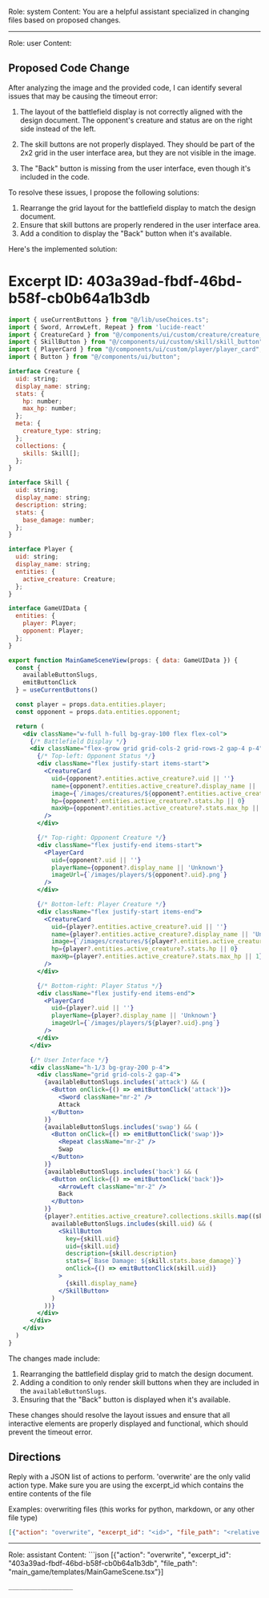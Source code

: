 Role: system
Content: You are a helpful assistant specialized in changing files based on proposed changes.
__________________
Role: user
Content: 
## Proposed Code Change
After analyzing the image and the provided code, I can identify several issues that may be causing the timeout error:

1. The layout of the battlefield display is not correctly aligned with the design document. The opponent's creature and status are on the right side instead of the left.

2. The skill buttons are not properly displayed. They should be part of the 2x2 grid in the user interface area, but they are not visible in the image.

3. The "Back" button is missing from the user interface, even though it's included in the code.

To resolve these issues, I propose the following solutions:

1. Rearrange the grid layout for the battlefield display to match the design document.
2. Ensure that skill buttons are properly rendered in the user interface area.
3. Add a condition to display the "Back" button when it's available.

Here's the implemented solution:

# Excerpt ID: 403a39ad-fbdf-46bd-b58f-cb0b64a1b3db
```jsx main_game/templates/MainGameScene.tsx
import { useCurrentButtons } from "@/lib/useChoices.ts";
import { Sword, ArrowLeft, Repeat } from 'lucide-react'
import { CreatureCard } from "@/components/ui/custom/creature/creature_card";
import { SkillButton } from "@/components/ui/custom/skill/skill_button";
import { PlayerCard } from "@/components/ui/custom/player/player_card";
import { Button } from "@/components/ui/button";

interface Creature {
  uid: string;
  display_name: string;
  stats: {
    hp: number;
    max_hp: number;
  };
  meta: {
    creature_type: string;
  };
  collections: {
    skills: Skill[];
  };
}

interface Skill {
  uid: string;
  display_name: string;
  description: string;
  stats: {
    base_damage: number;
  };
}

interface Player {
  uid: string;
  display_name: string;
  entities: {
    active_creature: Creature;
  };
}

interface GameUIData {
  entities: {
    player: Player;
    opponent: Player;
  };
}

export function MainGameSceneView(props: { data: GameUIData }) {
  const {
    availableButtonSlugs,
    emitButtonClick
  } = useCurrentButtons()

  const player = props.data.entities.player;
  const opponent = props.data.entities.opponent;

  return (
    <div className="w-full h-full bg-gray-100 flex flex-col">
      {/* Battlefield Display */}
      <div className="flex-grow grid grid-cols-2 grid-rows-2 gap-4 p-4">
        {/* Top-left: Opponent Status */}
        <div className="flex justify-start items-start">
          <CreatureCard
            uid={opponent?.entities.active_creature?.uid || ''}
            name={opponent?.entities.active_creature?.display_name || 'Unknown'}
            image={`/images/creatures/${opponent?.entities.active_creature?.meta.creature_type}_front.png`}
            hp={opponent?.entities.active_creature?.stats.hp || 0}
            maxHp={opponent?.entities.active_creature?.stats.max_hp || 1}
          />
        </div>

        {/* Top-right: Opponent Creature */}
        <div className="flex justify-end items-start">
          <PlayerCard
            uid={opponent?.uid || ''}
            playerName={opponent?.display_name || 'Unknown'}
            imageUrl={`/images/players/${opponent?.uid}.png`}
          />
        </div>

        {/* Bottom-left: Player Creature */}
        <div className="flex justify-start items-end">
          <CreatureCard
            uid={player?.entities.active_creature?.uid || ''}
            name={player?.entities.active_creature?.display_name || 'Unknown'}
            image={`/images/creatures/${player?.entities.active_creature?.meta.creature_type}_back.png`}
            hp={player?.entities.active_creature?.stats.hp || 0}
            maxHp={player?.entities.active_creature?.stats.max_hp || 1}
          />
        </div>

        {/* Bottom-right: Player Status */}
        <div className="flex justify-end items-end">
          <PlayerCard
            uid={player?.uid || ''}
            playerName={player?.display_name || 'Unknown'}
            imageUrl={`/images/players/${player?.uid}.png`}
          />
        </div>
      </div>

      {/* User Interface */}
      <div className="h-1/3 bg-gray-200 p-4">
        <div className="grid grid-cols-2 gap-4">
          {availableButtonSlugs.includes('attack') && (
            <Button onClick={() => emitButtonClick('attack')}>
              <Sword className="mr-2" />
              Attack
            </Button>
          )}
          {availableButtonSlugs.includes('swap') && (
            <Button onClick={() => emitButtonClick('swap')}>
              <Repeat className="mr-2" />
              Swap
            </Button>
          )}
          {availableButtonSlugs.includes('back') && (
            <Button onClick={() => emitButtonClick('back')}>
              <ArrowLeft className="mr-2" />
              Back
            </Button>
          )}
          {player?.entities.active_creature?.collections.skills.map((skill) => (
            availableButtonSlugs.includes(skill.uid) && (
              <SkillButton
                key={skill.uid}
                uid={skill.uid}
                description={skill.description}
                stats={`Base Damage: ${skill.stats.base_damage}`}
                onClick={() => emitButtonClick(skill.uid)}
              >
                {skill.display_name}
              </SkillButton>
            )
          ))}
        </div>
      </div>
    </div>
  )
}
```

The changes made include:

1. Rearranging the battlefield display grid to match the design document.
2. Adding a condition to only render skill buttons when they are included in the `availableButtonSlugs`.
3. Ensuring that the "Back" button is displayed when it's available.

These changes should resolve the layout issues and ensure that all interactive elements are properly displayed and functional, which should prevent the timeout error.

## Directions
Reply with a JSON list of actions to perform. 'overwrite' are the only valid action type. 
Make sure you are using the excerpt_id which contains the entire contents of the file

Examples:
overwriting files (this works for python, markdown, or any other file type)
```json output_example1
[{"action": "overwrite", "excerpt_id": "<id>", "file_path": "<relative file path>"}]
```

__________________
Role: assistant
Content: ```json
[{"action": "overwrite", "excerpt_id": "403a39ad-fbdf-46bd-b58f-cb0b64a1b3db", "file_path": "main_game/templates/MainGameScene.tsx"}]
```
__________________
